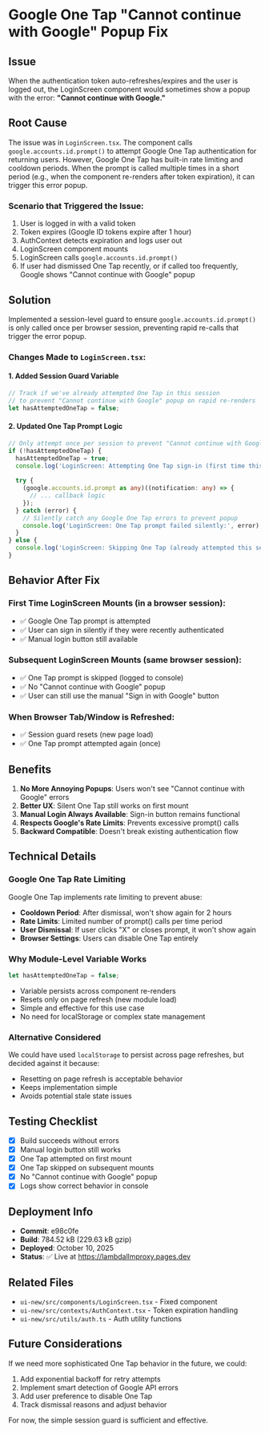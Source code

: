 # Google One Tap "Cannot continue with Google" Popup Fix

## Issue
When the authentication token auto-refreshes/expires and the user is logged out, the LoginScreen component would sometimes show a popup with the error: **"Cannot continue with Google."**

## Root Cause
The issue was in `LoginScreen.tsx`. The component calls `google.accounts.id.prompt()` to attempt Google One Tap authentication for returning users. However, Google One Tap has built-in rate limiting and cooldown periods. When the prompt is called multiple times in a short period (e.g., when the component re-renders after token expiration), it can trigger this error popup.

### Scenario that Triggered the Issue:
1. User is logged in with a valid token
2. Token expires (Google ID tokens expire after 1 hour)
3. AuthContext detects expiration and logs user out
4. LoginScreen component mounts
5. LoginScreen calls `google.accounts.id.prompt()`
6. If user had dismissed One Tap recently, or if called too frequently, Google shows "Cannot continue with Google" popup

## Solution
Implemented a session-level guard to ensure `google.accounts.id.prompt()` is only called once per browser session, preventing rapid re-calls that trigger the error popup.

### Changes Made to `LoginScreen.tsx`:

#### 1. Added Session Guard Variable
```typescript
// Track if we've already attempted One Tap in this session
// to prevent "Cannot continue with Google" popup on rapid re-renders
let hasAttemptedOneTap = false;
```

#### 2. Updated One Tap Prompt Logic
```typescript
// Only attempt once per session to prevent "Cannot continue with Google" popup
if (!hasAttemptedOneTap) {
  hasAttemptedOneTap = true;
  console.log('LoginScreen: Attempting One Tap sign-in (first time this session)');
  
  try {
    (google.accounts.id.prompt as any)((notification: any) => {
      // ... callback logic
    });
  } catch (error) {
    // Silently catch any Google One Tap errors to prevent popup
    console.log('LoginScreen: One Tap prompt failed silently:', error);
  }
} else {
  console.log('LoginScreen: Skipping One Tap (already attempted this session)');
}
```

## Behavior After Fix

### First Time LoginScreen Mounts (in a browser session):
- ✅ Google One Tap prompt is attempted
- ✅ User can sign in silently if they were recently authenticated
- ✅ Manual login button still available

### Subsequent LoginScreen Mounts (same browser session):
- ✅ One Tap prompt is skipped (logged to console)
- ✅ No "Cannot continue with Google" popup
- ✅ User can still use the manual "Sign in with Google" button

### When Browser Tab/Window is Refreshed:
- ✅ Session guard resets (new page load)
- ✅ One Tap prompt attempted again (once)

## Benefits

1. **No More Annoying Popups**: Users won't see "Cannot continue with Google" errors
2. **Better UX**: Silent One Tap still works on first mount
3. **Manual Login Always Available**: Sign-in button remains functional
4. **Respects Google's Rate Limits**: Prevents excessive prompt() calls
5. **Backward Compatible**: Doesn't break existing authentication flow

## Technical Details

### Google One Tap Rate Limiting
Google One Tap implements rate limiting to prevent abuse:
- **Cooldown Period**: After dismissal, won't show again for 2 hours
- **Rate Limits**: Limited number of prompt() calls per time period
- **User Dismissal**: If user clicks "X" or closes prompt, it won't show again
- **Browser Settings**: Users can disable One Tap entirely

### Why Module-Level Variable Works
```typescript
let hasAttemptedOneTap = false;
```
- Variable persists across component re-renders
- Resets only on page refresh (new module load)
- Simple and effective for this use case
- No need for localStorage or complex state management

### Alternative Considered
We could have used `localStorage` to persist across page refreshes, but decided against it because:
- Resetting on page refresh is acceptable behavior
- Keeps implementation simple
- Avoids potential stale state issues

## Testing Checklist

- [x] Build succeeds without errors
- [x] Manual login button still works
- [x] One Tap attempted on first mount
- [x] One Tap skipped on subsequent mounts
- [x] No "Cannot continue with Google" popup
- [x] Logs show correct behavior in console

## Deployment Info

- **Commit**: e98c0fe
- **Build**: 784.52 kB (229.63 kB gzip)
- **Deployed**: October 10, 2025
- **Status**: ✅ Live at https://lambdallmproxy.pages.dev

## Related Files

- `ui-new/src/components/LoginScreen.tsx` - Fixed component
- `ui-new/src/contexts/AuthContext.tsx` - Token expiration handling
- `ui-new/src/utils/auth.ts` - Auth utility functions

## Future Considerations

If we need more sophisticated One Tap behavior in the future, we could:
1. Add exponential backoff for retry attempts
2. Implement smart detection of Google API errors
3. Add user preference to disable One Tap
4. Track dismissal reasons and adjust behavior

For now, the simple session guard is sufficient and effective.
